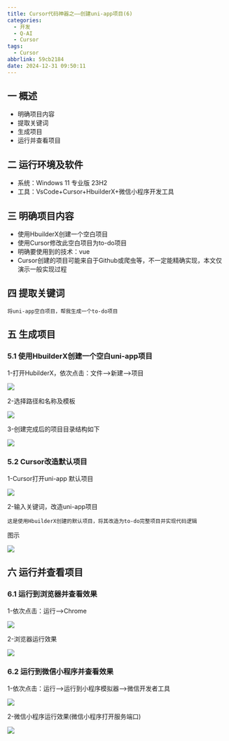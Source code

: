 ```yaml
---
title: Cursor代码神器之——创建uni-app项目(6)
categories:
  - 开发
  - Q-AI
  - Cursor
tags:
  - Cursor
abbrlink: 59cb2184
date: 2024-12-31 09:50:11
---
```

## 一 概述

* 明确项目内容
* 提取关键词
* 生成项目
* 运行并查看项目

<!--more-->

## 二 运行环境及软件

* 系统：Windows 11 专业版 23H2
* 工具：VsCode+Cursor+HbuilderX+微信小程序开发工具

## 三 明确项目内容

* 使用HbuilderX创建一个空白项目
* 使用Cursor修改此空白项目为to-do项目
* 明确要使用到的技术：vue
* Cursor创建的项目可能来自于Github或爬虫等，不一定能精确实现，本文仅演示一般实现过程

## 四 提取关键词

```
将uni-app空白项目，帮我生成一个to-do项目
```

## 五 生成项目

### 5.1 使用HbuilderX创建一个空白uni-app项目

1-打开HubilderX，依次点击：文件—>新建—>项目

![][1]

2-选择路径和名称及模板

![][2]

3-创建完成后的项目目录结构如下

![][3]

### 5.2 Cursor改造默认项目

1-Cursor打开uni-app 默认项目

![][4]

2-输入关键词，改造uni-app项目

```
这是使用HbuilderX创建的默认项目，将其改造为to-do完整项目并实现代码逻辑
```

图示

![][5]

## 六 运行并查看项目

### 6.1 运行到浏览器并查看效果

1-依次点击：运行—>Chrome

![][6]

2-浏览器运行效果

![][7]

### 6.2 运行到微信小程序并查看效果

1-依次点击：运行—>运行到小程序模拟器—>微信开发者工具

![][8]

2-微信小程序运行效果(微信小程序打开服务端口)

![][9]





[1]:https://cdn.jsdelivr.net/gh/PGzxc/CDN/blog-ai/cursor-6-uniapp-hbuilder-new-1.png
[2]:https://cdn.jsdelivr.net/gh/PGzxc/CDN/blog-ai/cursor-6-uniapp-hbuilder-name-2.png
[3]:https://cdn.jsdelivr.net/gh/PGzxc/CDN/blog-ai/cursor-6-uniapp-hbuilder-struct-3.png
[4]:https://cdn.jsdelivr.net/gh/PGzxc/CDN/blog-ai/cursor-6-uniapp-cursor-open-4.png
[5]:https://cdn.jsdelivr.net/gh/PGzxc/CDN/blog-ai/cursor-6-uniapp-cursor-modify-5.png
[6]:https://cdn.jsdelivr.net/gh/PGzxc/CDN/blog-ai/cursor-6-uniapp-run-chrome-6.png
[7]:https://cdn.jsdelivr.net/gh/PGzxc/CDN/blog-ai/cursor-6-uniapp-run-chrome-view-7.png
[8]:https://cdn.jsdelivr.net/gh/PGzxc/CDN/blog-ai/cursor-6-uniapp-run-wechat-8.png
[9]:https://cdn.jsdelivr.net/gh/PGzxc/CDN/blog-ai/cursor-6-uniapp-run-wechat-view-9.png
